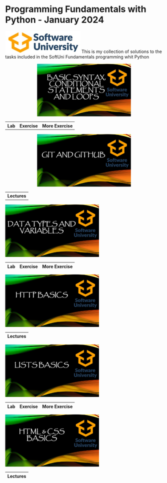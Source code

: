 # Programming Fundamentals with Python - January 2024 
![](https://github.com/Nenogzar/LearningPython/blob/main/softuni/fundamentals_python/SU.jpg)
This is my collection of solutions to the tasks included in the SoftUni Fundamentals programming whit Python

<div align="center">
  <a href="https://github.com/Nenogzar/Academy_SoftUni/tree/main/fundamentals_python/lectures/05-06_Basic%20Syntax%2C%20Conditional%20Statements%20and%20Loops">
    <img src="https://github.com/Nenogzar/Academy_SoftUni/blob/main/fundamentals_python/image/1.jpg" alt="syntax" width="300">
  </a>
  
  <table>
    <tr>
      <th>Lab</th>
      <th>Exercise</th>
      <th>More Exercise</th>
    </tr>
  </table>
</div>


<div align="center">
  <a href="https://github.com/Nenogzar/Academy_SoftUni/tree/main/fundamentals_python/lectures/07_Git%20and%20GitHub">
    <img src="https://github.com/Nenogzar/Academy_SoftUni/blob/main/fundamentals_python/image/2.jpg" alt="GIT" width="300">
  </a>
  
  <table>
    <tr>
      <th>Lectures</th>
    </tr>
  </table>
</div>




[<img src="https://github.com/Nenogzar/Academy_SoftUni/blob/main/fundamentals_python/image/3.jpg" alt="Data type" width="300">](https://github.com/Nenogzar/Academy_SoftUni/tree/main/fundamentals_python/lectures/08-09_Data%20Types%20and%20Variables)


| Lab | Exercise | More Exercise |
|-----|----------|---------------|


[<img src="https://github.com/Nenogzar/Academy_SoftUni/blob/main/fundamentals_python/image/4.jpg" alt="HTTP" width="300">](https://github.com/Nenogzar/Academy_SoftUni/tree/main/fundamentals_python/lectures/10_HTTP%20Basics)


| Lectures | 
|----------|


[<img src="https://github.com/Nenogzar/Academy_SoftUni/blob/main/fundamentals_python/image/5.jpg" alt="LIST basics" width="300">](https://github.com/Nenogzar/Academy_SoftUni/tree/main/fundamentals_python/lectures/11_12_Lists%20Basics)


| Lab | Exercise | More Exercise |
|-----|----------|---------------|


[<img src="https://github.com/Nenogzar/Academy_SoftUni/blob/main/fundamentals_python/image/6.jpg" alt="HTML CSS" width="300">](https://github.com/Nenogzar/Academy_SoftUni/tree/main/fundamentals_python/lectures/13_HTML%20%26%20CSS%20Basics)


| Lectures | 
|----------|




